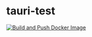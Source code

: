 # tauri-test

[![Build and Push Docker Image](https://github.com/ofer-shaham/tauri-test/actions/workflows/main.yml/badge.svg)](https://github.com/ofer-shaham/tauri-test/actions/workflows/main.yml)
 
